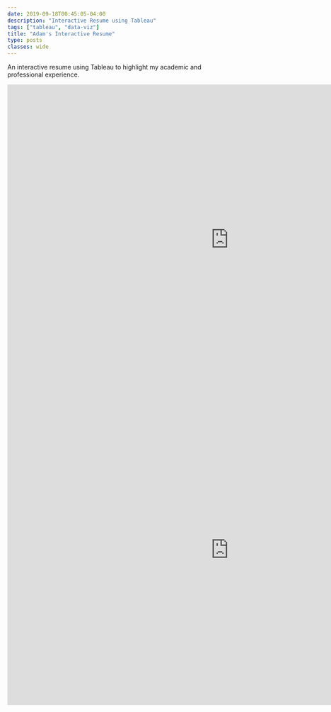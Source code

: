 ```yaml
---
date: 2019-09-18T00:45:05-04:00
description: "Interactive Resume using Tableau"
tags: ["tableau", "data-viz"]
title: "Adam's Interactive Resume"
type: posts
classes: wide
---
```


An interactive resume using Tableau to highlight my academic and professional experience.  


<iframe seamless frameborder="0" src="https://public.tableau.com/shared/58S33SMCD?:display_count=yes&:origin=viz_share_link" width = '1000' height = '700' scrolling='yes' ></iframe>

<iframe seamless frameborder="0" src="https://public.tableau.com/views/MoreyBall/MoreyStats?:embed=y&:display_count=yes&:showVizHome=no" width = '1000' height = '700' scrolling='yes' ></iframe>

